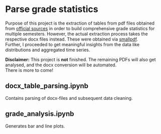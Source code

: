 # Parse grade statistics
Purpose of this project is the extraction of tables from pdf files obtained from
<a href="https://www.vwlpamt.uni-bonn.de/pruefungsamt/notenstatistiken">official sources</a>
in order to build comprehensive 
grade statistics for multiple semesters. However, the actual extraction process takes the 
respective docx files instead. These were obtained via 
<a href="https://smallpdf.com/de/pdf-in-word">smallpdf</a>. <br>
Further, I proceeded to get meaningful insights from the data like distributions and aggregated 
time series.

**Disclaimer:** This project is **not** finished. The remaining PDFs will also get analysed,
and the docx conversion will be automated.  
There is more to come!


## docx_table_parsing.ipynb
Contains parsing of docx-files and subsequent data cleaning.

## grade_analysis.ipynb
Generates bar and line plots.